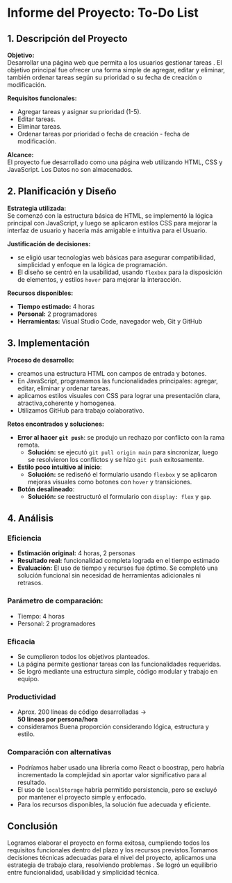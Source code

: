# Informe del Proyecto: To-Do List

## 1. Descripción del Proyecto

**Objetivo:**  
Desarrollar una página web que permita a los usuarios gestionar tareas . El objetivo principal fue ofrecer una forma simple de agregar, editar y eliminar, también ordenar tareas según su prioridad o su fecha de creación o modificación.

**Requisitos funcionales:**
- Agregar tareas y asignar su prioridad (1-5).
- Editar tareas.
- Eliminar tareas.
- Ordenar tareas por prioridad o fecha de creación - fecha de modificación.


**Alcance:**  
El proyecto fue desarrollado como una página web utilizando HTML, CSS y JavaScript. Los Datos no son almacenados.



## 2. Planificación y Diseño

**Estrategia utilizada:**  
 Se comenzó con la estructura básica de HTML, se implementó la lógica principal con JavaScript, y luego se aplicaron estilos CSS para mejorar la interfaz de usuario y hacerla más amigable e intuitiva para el Usuario.

**Justificación de decisiones:**
- se eligió usar tecnologías web básicas para asegurar compatibilidad, simplicidad y enfoque en  la lógica de programación.
- El diseño se centró en la usabilidad, usando `flexbox` para la disposición de elementos, y estilos `hover` para mejorar la interacción.

**Recursos disponibles:**
- **Tiempo estimado:** 4 horas
- **Personal:** 2 programadores
- **Herramientas:** Visual Studio Code, navegador web, Git y GitHub



## 3. Implementación

**Proceso de desarrollo:**
- creamos una estructura HTML con campos de entrada y botones.
- En JavaScript, programamos las funcionalidades principales: agregar, editar, eliminar y ordenar tareas.
- aplicamos estilos visuales con CSS para lograr una presentación clara, atractiva,coherente y homogenea.
- Utilizamos GitHub para trabajo colaborativo.

**Retos encontrados y soluciones:**
- **Error al hacer `git push`**: se produjo un rechazo por conflicto con la rama remota.  
  - **Solución:** se ejecutó `git pull origin main` para sincronizar, luego se resolvieron los conflictos y se hizo `git push` exitosamente.
- **Estilo poco intuitivo al inicio**:  
  - **Solución:** se rediseñó el formulario usando `flexbox` y se aplicaron mejoras visuales como botones con `hover` y transiciones.
- **Botón desalineado**:  
  - **Solución:** se reestructuró el formulario con `display: flex` y `gap`.


## 4. Análisis

### Eficiencia

- **Estimación original:** 4 horas, 2 personas
- **Resultado real:** funcionalidad completa lograda en el tiempo estimado
- **Evaluación:** El uso de tiempo y recursos fue óptimo. Se completó una solución funcional sin necesidad de herramientas adicionales ni retrasos.

### Parámetro de comparación:
- Tiempo: 4 horas
- Personal: 2 programadores

### Eficacia

- Se cumplieron todos los objetivos planteados.
- La página permite gestionar tareas con las funcionalidades requeridas.
- Se logró mediante una estructura simple, código modular y trabajo en equipo.

### Productividad

- Aprox. 200 líneas de código desarrolladas →  
  **50 líneas por persona/hora**
- consideramos Buena proporción considerando lógica, estructura y estilo.


### Comparación con alternativas

- Podríamos haber usado una librería como React o boostrap, pero habría incrementado la complejidad sin aportar valor significativo para al resultado.
- El uso de `localStorage` habría permitido persistencia, pero se excluyó por mantener el proyecto simple y enfocado.
- Para los recursos disponibles, la solución fue adecuada y eficiente.


## Conclusión

Logramos elaborar el proyecto en forma exitosa, cumpliendo todos los requisitos funcionales dentro del plazo y los recursos previstos.Tomamos decisiones técnicas adecuadas para el nivel del proyecto, aplicamos una estrategia de trabajo clara, resolviendo problemas . Se logró un equilibrio entre funcionalidad, usabilidad y simplicidad técnica.

